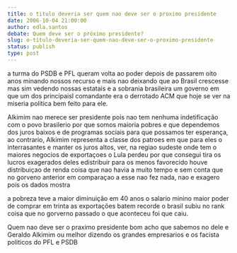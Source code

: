 ```yaml
---
title: o titulo deveria ser quem nao deve ser o proximo presidente
date: 2006-10-04 21:00:00
author: edla.santos
debate: Quem deve ser o próximo presidente?
slug: o-titulo-deveria-ser-quem-nao-deve-ser-o-proximo-presidente
status: publish 
type: post
---
```


a turma do PSDB e PFL queram volta ao poder depois de passarem oito anos minando nossos recurso e mais nao deixando que ao Brasil crescesse mas sim vedendo nossas estatais e a sobrania brasileira um governo em que um dos principaisl comandante era o derrotado ACM que hoje se ver na miseria politica bem feito para ele.


Alkimim nao merece ser presidente pois nao tem nenhuma indetificação com o povo brasilerio por que somos maioria pobres e que dependemos dos juros baixos e de programas sociais para que possamos ter esperança, ao contrario, Alkimim representa a classe dos patroes em que para eles o interrasantes e manter os juros altos, ver, na regiao sudeste onde tem o maiores negocios de exportaçoes o Lula perdeu por que consegui tira os lucros exagerados deles edistribuir para os menos favorecido houve distribuiçao de renda coisa que nao havia a muito tempo e sem conta que no gorveno anterior em comparaçao a esse nao fez nada, nao e exagero pois os dados mostra 


a pobreza teve a maior diminuição em 40 anos o salario minino maior poder de comprar em trinta as exportações batem recorde o brasil subiu no rank coisa que no gorverno passado o que aconteceu foi que caiu.


Quem nao deve ser o praximo presidente bom acho que sabemos no dele e Geraldo Alkimim ou melhor dizendo os grandes empresarios e os facista politicos do PFL e PSDB 


